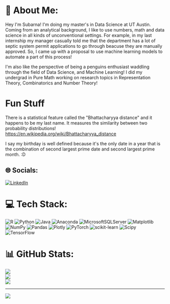 # 💫 About Me:

Hey I'm Subarna! I'm doing my master's in Data Science at UT Austin. Coming from an analytical background, I like to use numbers, math and data science in all kinds of unconventional settings. For example, in my last internship my manager casually told me that the department has a lot of septic system permit applications to go through beacuse they are manually approved. So, I came up with a proposal to use machine learning models to automate a part of this process!

I'm also like the perspective of being a penguins enthusiast waddling through the field of Data Science, and Machine Learning! I did my undergrad in Pure Math working on research topics in Representation Theory, Combinatorics and Number Theory!

# Fun Stuff
There is a statistical feature called the "Bhattacharyya distance" and it happens to be my last name. It measures the similarity between two probability distributions! https://en.wikipedia.org/wiki/Bhattacharyya_distance

I say my birthday is well defined because it's the only date in a year that is the combination of second largest prime date and second largest prime month. :D

## 🌐 Socials:
[![LinkedIn](https://img.shields.io/badge/LinkedIn-%230077B5.svg?logo=linkedin&logoColor=white)](https://linkedin.com/in/https://www.linkedin.com/in/atinusb/) 

# 💻 Tech Stack:
![R](https://img.shields.io/badge/r-%23276DC3.svg?style=for-the-badge&logo=r&logoColor=white) ![Python](https://img.shields.io/badge/python-3670A0?style=for-the-badge&logo=python&logoColor=ffdd54) ![Java](https://img.shields.io/badge/java-%23ED8B00.svg?style=for-the-badge&logo=openjdk&logoColor=white) ![Anaconda](https://img.shields.io/badge/Anaconda-%2344A833.svg?style=for-the-badge&logo=anaconda&logoColor=white) ![MicrosoftSQLServer](https://img.shields.io/badge/Microsoft%20SQL%20Server-CC2927?style=for-the-badge&logo=microsoft%20sql%20server&logoColor=white) ![Matplotlib](https://img.shields.io/badge/Matplotlib-%23ffffff.svg?style=for-the-badge&logo=Matplotlib&logoColor=black) ![NumPy](https://img.shields.io/badge/numpy-%23013243.svg?style=for-the-badge&logo=numpy&logoColor=white) ![Pandas](https://img.shields.io/badge/pandas-%23150458.svg?style=for-the-badge&logo=pandas&logoColor=white) ![Plotly](https://img.shields.io/badge/Plotly-%233F4F75.svg?style=for-the-badge&logo=plotly&logoColor=white) ![PyTorch](https://img.shields.io/badge/PyTorch-%23EE4C2C.svg?style=for-the-badge&logo=PyTorch&logoColor=white) ![scikit-learn](https://img.shields.io/badge/scikit--learn-%23F7931E.svg?style=for-the-badge&logo=scikit-learn&logoColor=white) ![Scipy](https://img.shields.io/badge/SciPy-%230C55A5.svg?style=for-the-badge&logo=scipy&logoColor=%white) ![TensorFlow](https://img.shields.io/badge/TensorFlow-%23FF6F00.svg?style=for-the-badge&logo=TensorFlow&logoColor=white)
# 📊 GitHub Stats:
![](https://github-readme-stats.vercel.app/api?username=sunitab55&theme=dark&hide_border=false&include_all_commits=false&count_private=false)<br/>
![](https://github-readme-streak-stats.herokuapp.com/?user=sunitab55&theme=dark&hide_border=false)<br/>
![](https://github-readme-stats.vercel.app/api/top-langs/?username=sunitab55&theme=dark&hide_border=false&include_all_commits=false&count_private=false&layout=compact)

---
[![](https://visitcount.itsvg.in/api?id=sunitab55&icon=0&color=0)](https://visitcount.itsvg.in)

<!-- Proudly created with GPRM ( https://gprm.itsvg.in ) -->
